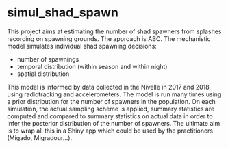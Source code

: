 # simul_shad_spawn
This project aims at estimating the number of shad spawners from splashes recording on spawning grounds.
The approach is ABC.
The mechanistic model simulates individual shad spawning decisions:
- number of spawnings
- temporal distribution (within season and within night)
- spatial distribution

This model is informed by data collected in the Nivelle in 2017 and 2018, using radiotracking and accelerometers.
The model is run many times using a prior distribution for the number of spawners in the population. On each simulation, the actual sampling scheme is applied, summary statistics are computed and compared to summary statistics on actual data in order to infer the posterior distribution of the number of spawners.
The ultimate aim is to wrap all this in a Shiny app which could be used by the practitioners (Migado, Migradour...).
